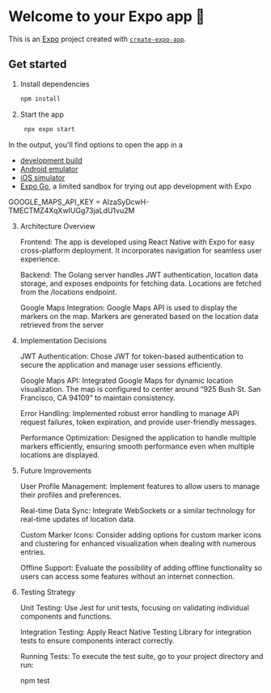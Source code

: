 # Welcome to your Expo app 👋

This is an [Expo](https://expo.dev) project created with [`create-expo-app`](https://www.npmjs.com/package/create-expo-app).

## Get started

1. Install dependencies

   ```bash
   npm install
   ```

2. Start the app

   ```bash
    npx expo start
   ```

In the output, you'll find options to open the app in a

- [development build](https://docs.expo.dev/develop/development-builds/introduction/)
- [Android emulator](https://docs.expo.dev/workflow/android-studio-emulator/)
- [iOS simulator](https://docs.expo.dev/workflow/ios-simulator/)
- [Expo Go](https://expo.dev/go), a limited sandbox for trying out app development with Expo


GOOGLE_MAPS_API_KEY = AIzaSyDcwH-TMECTMZ4XqXwIUGg73jaLdU1vu2M

3. Architecture Overview

   Frontend: The app is developed using React Native with Expo for easy cross-platform deployment. It incorporates navigation for seamless user experience.

   Backend: The Golang server handles JWT authentication, location data storage, and exposes endpoints for fetching data. Locations are fetched from the /locations endpoint.

   Google Maps Integration: Google Maps API is used to display the markers on the map. Markers are generated based on the location data retrieved from the server

4. Implementation Decisions

   JWT Authentication: Chose JWT for token-based authentication to secure the application and manage user sessions efficiently.

   Google Maps API: Integrated Google Maps for dynamic location visualization. The map is configured to center around “925 Bush St. San Francisco, CA 94109” to maintain consistency.

   Error Handling: Implemented robust error handling to manage API request failures, token expiration, and provide user-friendly messages.

   Performance Optimization: Designed the application to handle multiple markers efficiently, ensuring smooth performance even when multiple locations are displayed.

5. Future Improvements

   User Profile Management: Implement features to allow users to manage their profiles and preferences.

   Real-time Data Sync: Integrate WebSockets or a similar technology for real-time updates of location data.

   Custom Marker Icons: Consider adding options for custom marker icons and clustering for enhanced visualization when dealing with numerous entries.

   Offline Support: Evaluate the possibility of adding offline functionality so users can access some features without an internet connection.

6. Testing Strategy

   Unit Testing: Use Jest for unit tests, focusing on validating individual components and functions.

   Integration Testing: Apply React Native Testing Library for integration tests to ensure components interact correctly.

   Running Tests: To execute the test suite, go to your project directory and run:

   npm test
